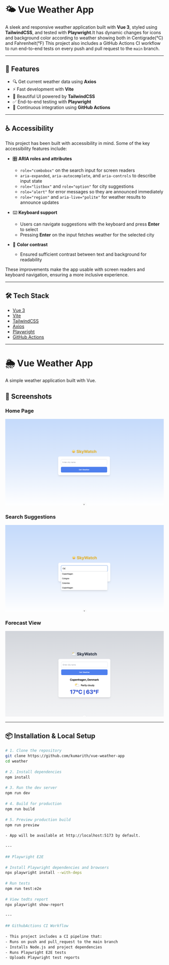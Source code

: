# 🌤️ Vue Weather App

A sleek and responsive weather application built with **Vue 3**, styled using **TailwindCSS**, and tested with **Playwright**.It has dynamic changes for icons and background color according to weather showing both in Centigrade(°C) and Fahrenheit(°F)  This project also includes a GitHub Actions CI workflow to run end-to-end tests on every push and pull request to the `main` branch.

---

## 🚀 Features

- 🔍 Get current weather data using **Axios**
- ⚡ Fast development with **Vite**
- 🎨 Beautiful UI powered by **TailwindCSS**
- ✅ End-to-end testing with **Playwright**
- 🔁 Continuous integration using **GitHub Actions**

---

## ♿ Accessibility

This project has been built with accessibility in mind. Some of the key accessibility features include:

- 🎛 **ARIA roles and attributes**
  - `role="combobox"` on the search input for screen readers
  - `aria-expanded`, `aria-autocomplete`, and `aria-controls` to describe input state
  - `role="listbox"` and `role="option"` for city suggestions
  - `role="alert"` for error messages so they are announced immediately
  - `role="region"` and `aria-live="polite"` for weather results to announce updates

- ⌨️ **Keyboard support**
  - Users can navigate suggestions with the keyboard and press **Enter** to select
  - Pressing **Enter** on the input fetches weather for the selected city

- 🎨 **Color contrast**
  - Ensured sufficient contrast between text and background for readability

These improvements make the app usable with screen readers and keyboard navigation, ensuring a more inclusive experience.

---

## 🛠️ Tech Stack

- [Vue 3](https://vuejs.org/)
- [Vite](https://vitejs.dev/)
- [TailwindCSS](https://tailwindcss.com/)
- [Axios](https://axios-http.com/)
- [Playwright](https://playwright.dev/)
- [GitHub Actions](https://github.com/features/actions)

---

# 🌦️ Vue Weather App

A simple weather application built with Vue.

## 📸 Screenshots

### Home Page
![Home Page](./public/screenshots/home.png)

### Search Suggestions
![Search Suggestions](./public/screenshots/search.png)

### Forecast View
![Forecast View](./public/screenshots/forecast.png)

---

## 📦 Installation & Local Setup

```bash
# 1. Clone the repository
git clone https://github.com/kumarith/vue-weather-app
cd weather

# 2. Install dependencies
npm install

# 3. Run the dev server
npm run dev

# 4. Build for production
npm run build

# 5. Preview production build
npm run preview

- App will be available at http://localhost:5173 by default.

---

## Playwright E2E

# Install Playwright dependencies and browsers
npx playwright install --with-deps

# Run tests
npm run test:e2e

# View tedts report
npx playwright show-report

---

## GithubActions CI Workflow 

- This project includes a CI pipeline that:
- Runs on push and pull_request to the main branch
- Installs Node.js and project dependencies
- Runs Playwright E2E tests
- Uploads Playwright test reports



